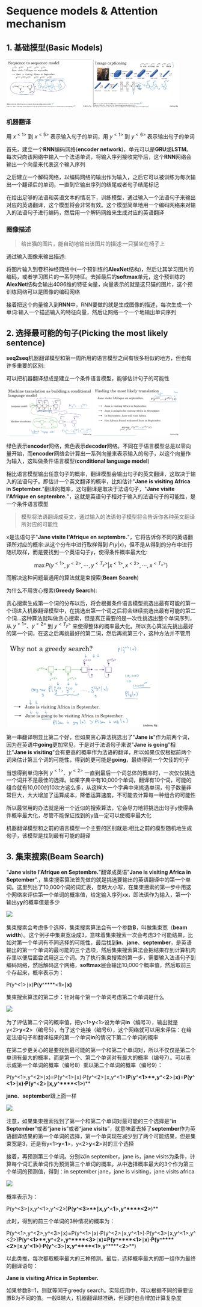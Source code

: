 # Sequence models & Attention mechanism

## 1. 基础模型(Basic Models)

<div>
<img src="img/屏幕截图%202024-05-07%20212533.png" width=45%>
<img src="img/屏幕截图%202024-05-07%20212544.png" width=45%>
</div>

### 机器翻译

用 $x^{<1>}$ 到 $x^{<5>}$ 表示输入句子的单词，用 $y^{<1>}$ 到 $y^{<6>}$ 表示输出句子的单词

首先，建立一个**RNN**编码网络(**encoder network**)，单元可以是**GRU**或**LSTM**。每次只向该网络中输入一个法语单词，将输入序列接收完毕后，这个**RNN**网络会输出一个向量来代表这个输入序列

之后建立一个解码网络，以编码网络的输出作为输入，之后它可以被训练为每次输出一个翻译后的单词，一直到它输出序列的结尾或者句子结尾标记

在给出足够的法语和英语文本的情况下，训练模型，通过输入一个法语句子来输出对应的英语翻译，这个模型将会非常有效。这个模型简单地用一个编码网络来对输入的法语句子进行编码，然后用一个解码网络来生成对应的英语翻译

### 图像描述

> 给出猫的图片，能自动地输出该图片的描述:一只猫坐在椅子上

通过输入图像来输出描述:

将图片输入到卷积神经网络中(一个预训练的**AlexNet**结构)，然后让其学习图片的编码，或者学习图片的一系列特征。去掉最后的**softmax**单元，这个预训练的**AlexNet**结构会输出4096维的特征向量，向量表示的就是这只猫的图片，这个预训练网络可以是图像的编码网络

接着把这个向量输入到**RNN**中，RNN要做的就是生成图像的描述，每次生成一个单词:输入一个描述输入的特征向量，然后让网络一个一个地输出单词序列

## 2. 选择最可能的句子(Picking the most likely sentence)

**seq2seq**机器翻译模型和第一周所用的语言模型之间有很多相似的地方，但也有许多重要的区别:

可以把机器翻译想成是建立一个条件语言模型，能够估计句子的可能性

<div>
<img src="img/屏幕截图%202024-05-07%20213536.png" width=45%>
<img src="img/屏幕截图%202024-05-07%20213548.png" width=45%>
</div>

绿色表示**encoder**网络，紫色表示**decoder**网络。不同在于语言模型总是以零向量开始，而**encoder**网络会计算出一系列向量来表示输入的句子，以这个向量作为输入，这叫做条件语言模型(**conditional language model**)

相比语言模型输出任意句子的概率，翻译模型会输出句子的英文翻译，这取决于输入的法语句子。即估计一个英文翻译的概率，比如估计"**Jane is visiting Africa in September.**"翻译的概率，这句翻译是取决于法语句子，"**Jane visite I'Afrique en septembre.**"，这就是英语句子相对于输入的法语句子的可能性，是一个条件语言模型

> 模型将法语翻译成英文，通过输入的法语句子模型将会告诉你各种英文翻译所对应的可能性

x是法语句子"**Jane visite l'Afrique en septembre.**"，它将告诉你不同的英语翻译所对应的概率:从这个分布中进行取样得到 $P(y|x)$，但不是从得到的分布中进行随机取样，而是要找到一个英语句子y，使得条件概率最大化:

$$
\max P(y^{<1>},y^{<2>},\cdots,y^{<T_y>}|x^{<1>},x^{<2>},\cdots,x^{<T_x>})
$$

而解决这种问题最通用的算法就是束搜索(**Beam Search**)

为什么不用贪心搜索(**Greedy Search**):

贪心搜索生成第一个词的分布以后，将会根据条件语言模型挑选出最有可能的第一个词进入机器翻译模型中，在挑选出第一个词之后将会继续挑选出最有可能的第二个词...这种算法就叫做贪心搜索，但是真正需要的是一次性挑选出整个单词序列，从 $y^{<1>}$、$y^{<2>}$ 到 $y^{<T_y>}$ 来使得整体的概率最大化。所以贪心算法先挑出最好的第一个词，在这之后再挑最好的第二词，然后再挑第三个，这种方法并不管用

<div>
<img src="img/屏幕截图%202024-05-07%20213707.png" width=80%>
</div>

第一串翻译明显比第二个好，但如果贪心算法挑选出了"**Jane is**"作为前两个词，因为在英语中**going**更加常见，于是对于法语句子来说"**Jane is going**"相比"**Jane is visiting**"会有更高的概率作为法语的翻译，所以如果仅仅根据前两个词来估计第三个词的可能性，得到的更可能是**going**，最终得到一个欠佳的句子

当想得到单词序列 $y^{<1>}$、$y^{<2>}$ 一直到最后一个词总体的概率时，一次仅仅挑选一个词并不是最佳的选择。如果字典中有10,000个单词，翻译有10个词，可能的组合就有10,000的10次方这么多，从这样大一个字典中来挑选单词，句子数量非常巨大，大大增加了运算成本，降低运算速度，不可能去计算每一种组合的可能性

所以最常用的办法就是用一个近似的搜索算法，它会尽力地将挑选出句子y使得条件概率最大化，尽管不能保证找到的y值一定可以使概率最大化

机器翻译模型和之前的语言模型一个主要的区别就是:相比之前的模型随机地生成句子，该模型是找到最有可能的翻译

## 3. 集束搜索(Beam Search)

“**Jane visite l'Afrique en Septembre.**”翻译成英语"**Jane is visiting Africa in September**".，集束搜索算法首先做的就是挑选要输出的英语翻译中的第一个单词。这里列出了10,000个词的词汇表，忽略大小写，在集束搜索的第一步中用这个网络来评估第一个单词的概率值，给定输入序列x**x**，即法语作为输入，第一个输出y**y**的概率值是多少

[![](https://baozoulin.gitbook.io/~gitbook/image?url=https%3A%2F%2Fgithub.com%2Ffengdu78%2Fdeeplearning_ai_books%2Fraw%2Fmaster%2Fimages%2F8a22dfb5d3c0a4b5d2fdfa716dc3f3b2.png&width=300&dpr=4&quality=100&sign=936588d397222a5f1b653827b7831a7be49430baaee82e1e9f364f0101317d43)](https://github.com/fengdu78/deeplearning_ai_books/blob/master/images/8a22dfb5d3c0a4b5d2fdfa716dc3f3b2.png)

集束搜索会考虑多个选择，集束搜索算法会有一个参数**B**，叫做集束宽（**beam width**）。这个例子中集束宽设成3，意味着集束搜索一次会考虑3个可能结果，比如对第一个单词有不同选择的可能性，最后找到**in**、**jane**、**september**，是英语输出的第一个单词的最可能的三个选项，然后集束搜索算法会把结果存到计算机内存里以便后面尝试用这三个词。为了执行集束搜索的第一步，需要输入法语句子到编码网络，然后解码这个网络，**softmax**层会输出10,000个概率值，然后取前三个存起来，概率表示为：

P(y^<1>∣x)**P**(**y**^****<**1**>**∣**x**)**

集束搜索算法的第二步：针对每个第一个单词考虑第二个单词是什么

[![](https://baozoulin.gitbook.io/~gitbook/image?url=https%3A%2F%2Fgithub.com%2Ffengdu78%2Fdeeplearning_ai_books%2Fraw%2Fmaster%2Fimages%2F14a940ae2ea7932b7b7190eceb79f79e.png&width=300&dpr=4&quality=100&sign=5a7547d83eb9fa0a625e22c8b127b497ec679ec8ac4141345b75654ad956f5f9)](https://github.com/fengdu78/deeplearning_ai_books/blob/master/images/14a940ae2ea7932b7b7190eceb79f79e.png)

为了评估第二个词的概率值，把y<1>**y**<**1**>设为单词**in**（编号3），输出就是y<2>**y**<**2**>（编号5），有了这个连接（编号6），这个网络就可以用来评估：在给定法语句子和翻译结果的第一个单词**in**的情况下第二个单词的概率

在第二步更关心的是要找到最可能的第一个和第二个单词对，所以不仅仅是第二个单词有最大的概率，而是第一个、第二个单词对有最大的概率（编号7）。可以表示成第一个单词的概率（编号8）乘以第二个单词的概率（编号9）：

P(y^<1>,y^<2>∣x)=P(y^<1>∣x)⋅P(y^<2>∣x,y^<1>)**P**(**y**^****<**1**>**,**y**^****<**2**>**∣**x**)**=**P**(**y**^****<**1**>**∣**x**)**⋅**P**(**y**^****<**2**>**∣**x**,**y**^****<**1**>**)**

**jane**、**september**跟上面一样

[![](https://baozoulin.gitbook.io/~gitbook/image?url=https%3A%2F%2Fgithub.com%2Ffengdu78%2Fdeeplearning_ai_books%2Fraw%2Fmaster%2Fimages%2F507c9081ee77c686bb96a009248087fd.png&width=300&dpr=4&quality=100&sign=62f2ba6ea800e0d5c997d579397512f10a408e711247783c50903b629144d03a)](https://github.com/fengdu78/deeplearning_ai_books/blob/master/images/507c9081ee77c686bb96a009248087fd.png)

注意，如果集束搜索找到了第一个和第二个单词对最可能的三个选择是“**in September**”或者“**jane is**”或者“**jane visits**”，就意味着去掉了**september**作为英语翻译结果的第一个单词的选择，第一个单词现在减少到了两个可能结果，但是集束宽是3，还是有y<1>**y**<**1**>，y<2>**y**<**2**>对的三个选择

接着，再预测第三个单词。分别以in september，jane is，jane visits为条件，计算每个词汇表单词作为预测第三个单词的概率。从中选择概率最大的3个作为第三个单词的预测值，得到：in september jane，jane is visiting，jane visits africa

[![](https://baozoulin.gitbook.io/~gitbook/image?url=https%3A%2F%2Fgithub.com%2Ffengdu78%2Fdeeplearning_ai_books%2Fraw%2Fmaster%2Fimages%2F6a0b785dd54fcbc439bd82794eeefcf8.png&width=300&dpr=4&quality=100&sign=af916832dc622bc1730e49c6ab0beecf999a84c8e48c0e24bffaaa8779b95e0c)](https://github.com/fengdu78/deeplearning_ai_books/blob/master/images/6a0b785dd54fcbc439bd82794eeefcf8.png)

概率表示为：

P(y^<3>∣x,y^<1>,y^<2>)**P**(**y**^****<**3**>**∣**x**,**y**^****<**1**>**,**y**^****<**2**>**)**

此时，得到的前三个单词的3种情况的概率为：

P(y^<1>,y^<2>,y^<3>∣x)=P(y^<1>∣x)⋅P(y^<2>∣x,y^<1>)⋅P(y^<3>∣x,y^<1>,y^<2>)**P**(**y**^****<**1**>**,**y**^****<**2**>**,**y**^****<**3**>**∣**x**)**=**P**(**y**^****<**1**>**∣**x**)**⋅**P**(**y**^****<**2**>**∣**x**,**y**^****<**1**>**)**⋅**P**(**y**^****<**3**>**∣**x**,**y**^****<**1**>**,**y**^****<**2**>**)

以此类推，每次都取概率最大的三种预测。最后，选择概率最大的那一组作为最终的翻译语句：

**Jane is visiting Africa in September.**

如果参数B=1，则就等同于greedy search。实际应用中，可以根据不同的需要设置B为不同的值。一般B越大，机器翻译越准确，但同时也会增加计算复杂度

